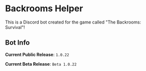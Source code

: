 # Backrooms Helper

This is a Discord bot created for the game called "The Backrooms: Survival"!

## Bot Info

**Current Public Release**: `1.0.22`

**Current Beta Release**: `Beta 1.0.22`
